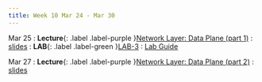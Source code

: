 ```yaml
---
title: Week 10 Mar 24 - Mar 30
---
```

Mar 25 
: **Lecture**{: .label .label-purple }[Network Layer: Data Plane (part 1)](#)
  : [slides](#)
: **LAB**{: .label .label-green }[LAB-3](#)
  : [Lab Guide](https://xieyaxiongfly.github.io/CSE_589_Spring_25/assets/lab/Lab_3.pdf)

Mar 27
: **Lecture**{: .label .label-purple }[Network Layer: Data Plane (part 2)](#)
  : [slides](#)

